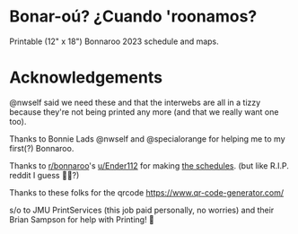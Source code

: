 # Bonar-oú? ¿Cuando 'roonamos?

Printable (12" x 18") Bonnaroo 2023 schedule and maps.

# Acknowledgements

@nwself said we need these and that the interwebs are all in a tizzy because they're not being printed any more (and that we really want one too).

Thanks to Bonnie Lads @nwself and @specialorange for helping me to my first(?) Bonnaroo.

Thanks to [r/bonnaroo](https://www.reddit.com/r/bonnaroo)'s [u/Ender112](https://www.reddit.com/user/Ender112/) for making [the schedules](https://www.reddit.com/r/bonnaroo/comments/13ff1p3/centeroo_and_outeroo_schedules_combined_for_your/). (but like R.I.P. reddit I guess 🤷‍♂️?)

Thanks to these folks for the qrcode https://www.qr-code-generator.com/

s/o to JMU PrintServices (this job paid personally, no worries) and their Brian Sampson for help with Printing! 🙌